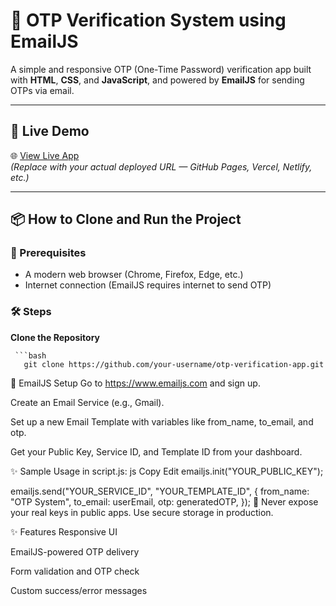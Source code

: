 # 🔐 OTP Verification System using EmailJS

A simple and responsive OTP (One-Time Password) verification app built with **HTML**, **CSS**, and **JavaScript**, and powered by **EmailJS** for sending OTPs via email.

---

## 🚀 Live Demo

🌐 [View Live App](https://your-deployment-url.com)  
_(Replace with your actual deployed URL — GitHub Pages, Vercel, Netlify, etc.)_

---

## 📦 How to Clone and Run the Project

### 🧾 Prerequisites
- A modern web browser (Chrome, Firefox, Edge, etc.)
- Internet connection (EmailJS requires internet to send OTP)

### 🛠️ Steps

**Clone the Repository**

     ```bash
       git clone https://github.com/your-username/otp-verification-app.git

📧 EmailJS Setup
Go to https://www.emailjs.com and sign up.

Create an Email Service (e.g., Gmail).

Set up a new Email Template with variables like from_name, to_email, and otp.

Get your Public Key, Service ID, and Template ID from your dashboard.

✨ Sample Usage in script.js:
js
Copy
Edit
emailjs.init("YOUR_PUBLIC_KEY");

emailjs.send("YOUR_SERVICE_ID", "YOUR_TEMPLATE_ID", {
  from_name: "OTP System",
  to_email: userEmail,
  otp: generatedOTP,
});
🔐 Never expose your real keys in public apps. Use secure storage in production.

✨ Features
Responsive UI

EmailJS-powered OTP delivery

Form validation and OTP check

Custom success/error messages

